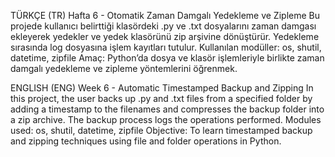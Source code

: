 TÜRKÇE (TR)
Hafta 6 - Otomatik Zaman Damgalı Yedekleme ve Zipleme
Bu projede kullanıcı belirttiği klasördeki .py ve .txt dosyalarını zaman damgası ekleyerek yedekler ve yedek klasörünü zip arşivine dönüştürür. Yedekleme sırasında log dosyasına işlem kayıtları tutulur.
Kullanılan modüller: os, shutil, datetime, zipfile
Amaç: Python’da dosya ve klasör işlemleriyle birlikte zaman damgalı yedekleme ve zipleme yöntemlerini öğrenmek.

ENGLISH (ENG)
Week 6 - Automatic Timestamped Backup and Zipping
In this project, the user backs up .py and .txt files from a specified folder by adding a timestamp to the filenames and compresses the backup folder into a zip archive. The backup process logs the operations performed.
Modules used: os, shutil, datetime, zipfile
Objective: To learn timestamped backup and zipping techniques using file and folder operations in Python.